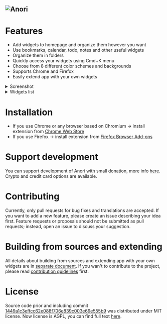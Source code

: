 ![Anori](header.png)
---

# Features

* Add widgets to homepage and organize them however you want
* Use bookmarks, calendar, todo, notes and other useful widgets
* Organize them in folders
* Quickly access your widgets using Cmd+K menu
* Choose from 8 different color schemes and backgrounds
* Supports Chrome and Firefox
* Easily extend app with your own widgets

<details>
    <summary>Screenshot</summary>

![screenshot](screenshot.png)
</details>

<details>
    <summary>Widgets list</summary>

* Bookmarks & bookmark groups
* World time
* Weather
* Notes
* Tasks
* Calculator
* Embedded page
* RSS reader
* Calendar
* Anori integration
* Pictures
* Recently closed tabs (only Chrome & Firefox)
* Top sites (only Chrome & Firefox)
* CPU and RAM load (only Chrome)
</details>

# Installation

* If you use Chrome or any browser based on Chromium → install extension from [Chrome Web Store](https://chrome.google.com/webstore/detail/anori/ddeaekifelikgnaacipabpmjpffgifek)
* If you use Firefox → install extension from [Firefox Browser Add-ons](https://addons.mozilla.org/en-US/firefox/addon/anori/)

# Support development

You can support development of Anori with small donation, more info [here](https://sinja.io/support). Crypto and credit card options are available.

# Contributing

Currently, only pull requests for bug fixes and translations are accepted. If you want to add a new feature, please create an issue describing your idea first. Feature requests or proposals should not be submitted as pull requests; instead, open an issue to discuss your suggestion.

# Building from sources and extending

All details about building from sources and extending app with your own widgets are in [separate document](/DEVELOPMENT_AND_EXTENDING.md). If you wan't to contribute to the project, please read [contribution guidelines](CONTRIBUTING.md) first.


# License

Source code prior and including commit [1449a1c3effcc62e088f706e839c003e69e555b9](https://github.com/OlegWock/anori/tree/1449a1c3effcc62e088f706e839c003e69e555b9) was distributed under MIT license. Now license is AGPL, you can find full text [here](https://github.com/OlegWock/anori/blob/master/LICENSE).